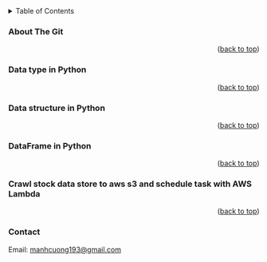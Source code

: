 <div id="top"></div>


<!-- TABLE OF CONTENTS -->
<details>
  <summary>Table of Contents</summary>
  <ol>
    <li>
      <a href="#about-the-git">About The Git</a>
    </li>
    <li>
      <a href="#Data type in Python">Data type in Python</a>
    </li>
    <li><a href="#Data structure in Python">Data structure in Python</a></li>
    <li><a href="#DataFrame in Python">DataFrame in Python</a></li>
    <li><a href="#Crawl stock data store to aws s3 and schedule task with AWS Lambda">Crawl stock data store to aws s3 and schedule task with AWS Lambda</a></li>
  </ol>
</details>



<!-- ABOUT THE Git -->
### About The Git


<p align="right">(<a href="#top">back to top</a>)</p>


<!-- Data type in Python -->
### Data type in Python


<p align="right">(<a href="#top">back to top</a>)</p>


<!-- Data structure in Python -->
### Data structure in Python


<p align="right">(<a href="#top">back to top</a>)</p>


<!-- DataFrame in Python -->
### DataFrame in Python


<p align="right">(<a href="#top">back to top</a>)</p>


<!-- Crawl stock data store to aws s3 and schedule task with AWS Lambda -->
### Crawl stock data store to aws s3 and schedule task with AWS Lambda


<p align="right">(<a href="#top">back to top</a>)</p>


<!-- CONTACT -->
### Contact

Email: manhcuong193@gmail.com


